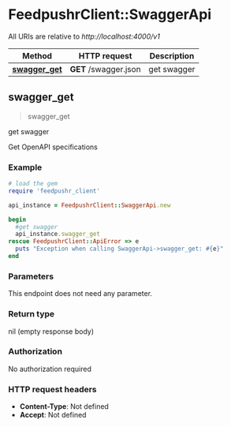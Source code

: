 # FeedpushrClient::SwaggerApi

All URIs are relative to *http://localhost:4000/v1*

Method | HTTP request | Description
------------- | ------------- | -------------
[**swagger_get**](SwaggerApi.md#swagger_get) | **GET** /swagger.json | get swagger



## swagger_get

> swagger_get

get swagger

Get OpenAPI specifications

### Example

```ruby
# load the gem
require 'feedpushr_client'

api_instance = FeedpushrClient::SwaggerApi.new

begin
  #get swagger
  api_instance.swagger_get
rescue FeedpushrClient::ApiError => e
  puts "Exception when calling SwaggerApi->swagger_get: #{e}"
end
```

### Parameters

This endpoint does not need any parameter.

### Return type

nil (empty response body)

### Authorization

No authorization required

### HTTP request headers

- **Content-Type**: Not defined
- **Accept**: Not defined

